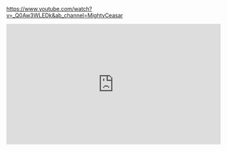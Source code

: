 
https://www.youtube.com/watch?v=_Q0Aw3WLEDk&ab_channel=MightyCeasar

<iframe width="560" height="315" src="https://www.youtube.com/embed/_Q0Aw3WLEDk" title="Borderlands 3 - NEW SAVE EDITOR UPDATE  (In-depth Weapon Guide)" frameborder="0" allow="accelerometer; autoplay; clipboard-write; encrypted-media; gyroscope; picture-in-picture; web-share" allowfullscreen></iframe>
